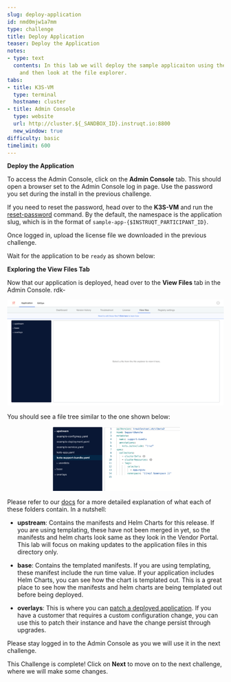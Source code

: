 ```yaml
---
slug: deploy-application
id: nmd0mjw1a7mm
type: challenge
title: Deploy Application
teaser: Deploy the Application
notes:
- type: text
  contents: In this lab we will deploy the sample applicaiton using the Admin Console
    and then look at the file explorer.
tabs:
- title: K3S-VM
  type: terminal
  hostname: cluster
- title: Admin Console
  type: website
  url: http://cluster.${_SANDBOX_ID}.instruqt.io:8800
  new_window: true
difficulty: basic
timelimit: 600
---
```


**Deploy the Application**

To access the Admin Console, click on the **Admin Console** tab. This should open a browser set to the Admin Console log in page. Use the password you set during the install in the previous challenge.

If you need to reset the password, head over to the **K3S-VM** and run the [reset-password](https://docs.replicated.com/reference/kots-cli-reset-password) command. By the default, the namespace is the application slug, which is in the format of `sample-app-{$INSTRUQT_PARTICIPANT_ID}`.

Once logged in, upload the license file we downloaded in the previous challenge.

Wait for the application to be `ready` as shown below:


**Exploring the View Files Tab**

Now that our application is deployed, head over to the **View Files** tab in the Admin Console.
rdk-

<p align="center"><img src="../assets/rdk-view-files.png" width=600></img></p>

You should see a file tree similar to the one shown below:

<p align="center"><img src="../assets/rdk-tree-view.png" width=300></img></p>

Please refer to our [docs](https://docs.replicated.com/enterprise/updating-patching-with-kustomize#about-the-directory-structure) for a more detailed explanation of what each of these folders contain. In a nutshell:

  * **upstream**: Contains the manifests and Helm Charts for this release. If you are using templating, these have not been merged in yet, so the manifests and helm charts look same as they look in the Vendor Portal. This lab will focus on making updates to the application files in this directory only.

  * **base**: Contains the templated manifests. If you are using templating, these manifest include the run time value. If your application includes Helm Charts, you can see how the chart is templated out. This is a great place to see how the manifests and helm charts are being templated out before being deployed.

  * **overlays**: This is where you can [patch a deployed application](https://docs.replicated.com/enterprise/updating-patching-with-kustomize#patch-an-application). If you have a customer that requires a custom configuration change, you can use this to patch their instance and have the change persist through upgrades.

Please stay logged in to the Admin Console as you we will use it in the next challenge.

This Challenge is complete! Click on **Next** to move on to the next challenge, where we will make some changes.





